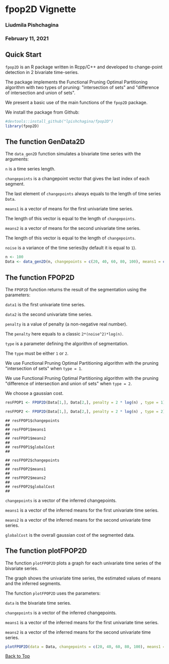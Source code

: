 
<a id="top"></a>
#  fpop2D Vignette
### Liudmila Pishchagina
### February 11, 2021

## Quick Start

`fpop2D` is an R package written in Rcpp/C++ and developed to change-point detection in 2 bivariate time-series.

The package implements the Functional Pruning Optimal Partitioning algorithm with two types of pruning: "intersection of sets" and "difference of intersection and union of sets". 


We present a basic use of the main functions of the `fpop2D` package. 

We install the package from Github:

```r
#devtools::install_github("lpishchagina/fpop2D")
library(fpop2D)
```

## The function GenData2D

The `data_gen2D` function simulates a bivariate time series with the arguments:

`n`  is a time series length.

`changepoints` is a changepoint vector that gives the last index of each segment.

The last element of `changepoints` always equals to the length of time series `Data`.

`means1` is a vector of means for the first univariate time series.

The length of this vector is equal to the length of `changepoints`.

`means2` is a vector of means for the second univariate time series.

The length of this vector is equal to the length of `changepoints`.

`noise` is a variance of the time series(by default it is equal to `1`).



```r
n <- 100
Data <- data_gen2D(n, changepoints = c(20, 40, 60, 80, 100), means1 = c(0, 1, 0, 1, 0), means2 = c(1, 2, 3, 4, 5), noise = 1)
```
## The function FPOP2D

The `FPOP2D` function returns the result of the segmentation using the parameters:

`data1` is the first univariate time series.

`data2` is the second univariate time series.

`penalty` is a value of penalty (a non-negative real number).

The `penalty` here equals to a classic `2*(noise^2)*log(n)`. 

`type` is a parameter defining the algorithm of segmentation.

The `type` must be either `1` or `2`.

We use Functional Pruning Optimal Partitioning algorithm with the pruning "intersection of sets" when `type = 1`.
 
We use Functional Pruning Optimal Partitioning algorithm with the pruning "difference of intersection and union of sets" when `type = 2`.

We choose a gaussian cost.

```r
resFPOP1 <- FPOP2D(Data[1,], Data[2,], penalty = 2 * log(n) , type = 1)

resFPOP2 <- FPOP2D(Data[1,], Data[2,], penalty = 2 * log(n) , type = 2)
```

```
## resFPOP1$changepoints
## 
## resFPOP1$means1
## 
## resFPOP1$means2
##
## resFPOP1$globalCost
##
```

```
## resFPOP2$changepoints
## 
## resFPOP2$means1
## 
## resFPOP2$means2
##
## resFPOP2$globalCost
##
```

`changepoints` is a  vector of the inferred changepoints.

`means1`  is a vector of the inferred means for the first univariate time series. 

`means2`  is a vector of the inferred means for the second univariate time series. 
  
`globalCost` is the overall gaussian cost of the segmented data. 

## The function plotFPOP2D

The function `plotFPOP2D` plots a graph for each univariate time series of the bivariate series.

The graph shows the univariate time series, the estimated values of means and the inferred segments. 

The function `plotFPOP2D` uses the parameters:

`data` is the bivariate time series.

`changepoints` is a  vector of the inferred changepoints.

`means1`  is a vector of the inferred means for the first univariate time series. 

`means2`  is a vector of the inferred means for the second univariate time series.

```r
plotFPOP2D(data = Data, changepoints = c(20, 40, 60, 80, 100), means1 = c(0, 1, 0, 1, 0), means2 = c(1, 2, 3, 4, 5))
```
[Back to Top](#top)